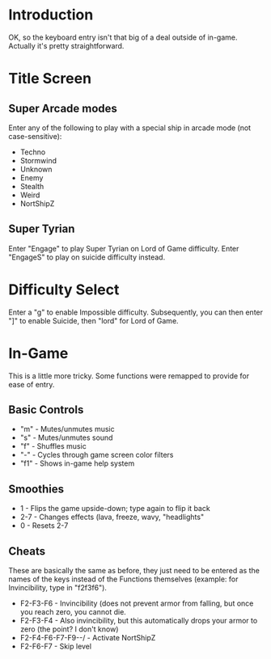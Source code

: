 # Introduction #

OK, so the keyboard entry isn't that big of a deal outside of in-game.  Actually it's pretty straightforward.

# Title Screen #

## Super Arcade modes ##
Enter any of the following to play with a special ship in arcade mode (not case-sensitive):
  * Techno
  * Stormwind
  * Unknown
  * Enemy
  * Stealth
  * Weird
  * NortShipZ

## Super Tyrian ##
Enter "Engage" to play Super Tyrian on Lord of Game difficulty.  Enter "EngageS" to play on suicide difficulty instead.

# Difficulty Select #
Enter a "g" to enable Impossible difficulty.  Subsequently, you can then enter "]" to enable Suicide, then "lord" for Lord of Game.

# In-Game #
This is a little more tricky.  Some functions were remapped to provide for ease of entry.

## Basic Controls ##
  * "m" - Mutes/unmutes music
  * "s" - Mutes/unmutes sound
  * "f" - Shuffles music
  * "-" - Cycles through game screen color filters
  * "f1" - Shows in-game help system

## Smoothies ##
  * 1 - Flips the game upside-down; type again to flip it back
  * 2-7 - Changes effects (lava, freeze, wavy, "headlights"
  * 0 - Resets 2-7

## Cheats ##
These are basically the same as before, they just need to be entered as the names of the keys instead of the Functions themselves (example: for Invincibility, type in "f2f3f6").
  * F2-F3-F6 - Invincibility (does not prevent armor from falling, but once you reach zero, you cannot die.
  * F2-F3-F4 - Also invincibility, but this automatically drops your armor to zero (the point?  I don't know)
  * F2-F4-F6-F7-F9-\-/ - Activate NortShipZ
  * F2-F6-F7 - Skip level